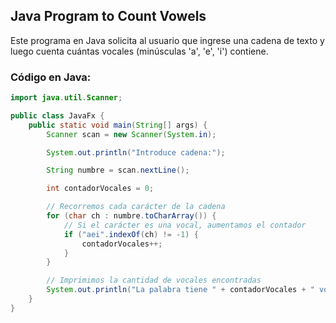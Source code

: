 ## Java Program to Count Vowels

Este programa en Java solicita al usuario que ingrese una cadena de texto y luego cuenta cuántas vocales (minúsculas 'a', 'e', 'i') contiene.

### Código en Java:

```java
import java.util.Scanner;

public class JavaFx {
    public static void main(String[] args) {
        Scanner scan = new Scanner(System.in);

        System.out.println("Introduce cadena:");

        String numbre = scan.nextLine();

        int contadorVocales = 0;

        // Recorremos cada carácter de la cadena
        for (char ch : numbre.toCharArray()) {
            // Si el carácter es una vocal, aumentamos el contador
            if ("aei".indexOf(ch) != -1) {
                contadorVocales++;
            }
        }

        // Imprimimos la cantidad de vocales encontradas
        System.out.println("La palabra tiene " + contadorVocales + " vocales.");
    }
}
